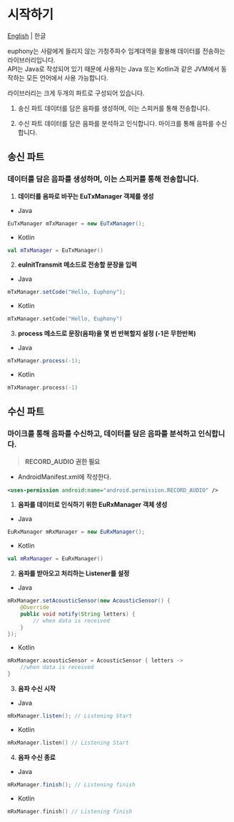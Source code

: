 # 시작하기
[English](GETTING_STARTED.md) | 한글

euphony는 사람에게 들리지 않는 가청주파수 임계대역을 활용해 데이터를 전송하는 라이브러리입니다.  
API는 Java로 작성되어 있기 때문에 사용자는 Java 또는 Kotlin과 같은 JVM에서 동작하는 모든 언어에서 사용 가능합니다.  

라이브러리는 크게 두개의 파트로 구성되어 있습니다.  

1) 송신 파트
데이터를 담은 음파를 생성하며, 이는 스피커를 통해 전송합니다.

2) 수신 파트
데이터를 담은 음파를 분석하고 인식합니다. 마이크를 통해 음파를 수신합니다.

## 송신 파트

### 데이터를 담은 음파를 생성하며, 이는 스피커를 통해 전송합니다.

1. **데이터를 음파로 바꾸는 EuTxManager 객체를 생성**
- Java

```java
EuTxManager mTxManager = new EuTxManager();
```

- Kotlin

```kotlin
val mTxManager = EuTxManager()
```

2. **euInitTransmit 메소드로 전송할 문장을 입력**
- Java

```java
mTxManager.setCode("Hello, Euphony");
```

- Kotlin

```kotlin
mTxManager.setCode("Hello, Euphony")
```

3. **process 메소드로 문장(음파)을 몇 번 반복할지 설정 (-1은 무한반복)**
- Java

```java
mTxManager.process(-1);
```

- Kotlin

```kotlin
mTxManager.process(-1)
```

## 수신 파트

### 마이크를 통해 음파를 수신하고, 데이터를 담은 음파를 분석하고 인식합니다. 

> **RECORD_AUDIO 권한 필요**

- AndroidManifest.xml에 작성한다.

```xml
<uses-permission android:name="android.permission.RECORD_AUDIO" />
```

1. **음파를 데이터로 인식하기 위한 EuRxManager 객체 생성**
- Java

```java
EuRxManager mRxManager = new EuRxManager();
```

- Kotlin

```kotlin
val mRxManager = EuRxManager()
```

2. **음파를 받아오고 처리하는 Listener를 설정**
- Java

```java
mRxManager.setAcousticSensor(new AcousticSensor() {
	@Override
	public void notify(String letters) {
		// when data is received
	}
});
```

- Kotlin

```kotlin
mRxManager.acousticSensor = AcousticSensor { letters ->
	//when data is received
}
```

3. **음파 수신 시작**
- Java

```java
mRxManager.listen(); // Listening Start
```

- Kotlin

```kotlin
mRxManager.listen() // Listening Start
```

4. **음파 수신 종료**
- Java

```java
mRxManager.finish(); // Listening finish
```

- Kotlin

```kotlin
mRxManager.finish() // Listening finish
```
